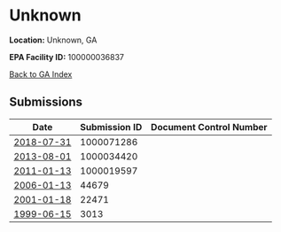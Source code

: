 # Unknown

**Location:** Unknown, GA

**EPA Facility ID:** 100000036837

[Back to GA Index](../../index.md)

## Submissions

| Date | Submission ID | Document Control Number |
|------|--------------|-------------------------|
| [2018-07-31](submissions/1000071286.md) | 1000071286 |  |
| [2013-08-01](submissions/1000034420.md) | 1000034420 |  |
| [2011-01-13](submissions/1000019597.md) | 1000019597 |  |
| [2006-01-13](submissions/44679.md) | 44679 |  |
| [2001-01-18](submissions/22471.md) | 22471 |  |
| [1999-06-15](submissions/3013.md) | 3013 |  |
